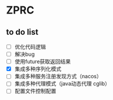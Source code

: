 # ZPRC


## to do list
- [ ] 优化代码逻辑
- [ ] 解决bug
- [ ] 使用future获取返回结果
- [x] 集成多种序列化模式
- [ ] 集成多种服务注册发现方式（nacos）
- [ ] 集成多种代理模式（java动态代理 cglib）
- [ ] 配置文件控制配置